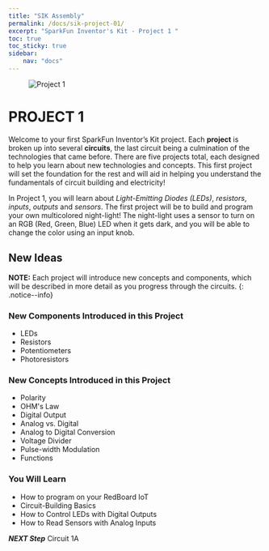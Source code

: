 ```yaml
---
title: "SIK Assembly"
permalink: /docs/sik-project-01/
excerpt: "SparkFun Inventor's Kit - Project 1 "
toc: true
toc_sticky: true
sidebar:
    nav: "docs"
---
```


<figure>
  <img src="{{ '/assets/images/sik-docs-prj-01.png' | relative_url }}" alt="Project 1">
</figure>

# PROJECT 1 

Welcome to your first SparkFun Inventor’s Kit project. Each **project** is broken up into several
**circuits**, the last circuit being a culmination of the technologies that came before. There are five
projects total, each designed to help you learn about new technologies and concepts. This first project
will set the foundation for the rest and will aid in helping you understand the fundamentals of circuit
building and electricity!

In Project 1, you will learn about *Light-Emitting Diodes (LEDs)*, *resistors*,
*inputs*, *outputs* and *sensors*. The first project will be to build and program your own multicolored night-light! The night-light uses a sensor to turn on an RGB (Red, Green, Blue) LED when it gets dark, and you will be able to change the
color using an input knob.


## New Ideas

**NOTE:** Each project will introduce new concepts and components, which will be described in more detail as you progress through the circuits.
{: .notice--info}

### New Components Introduced in this Project

- LEDs
- Resistors
- Potentiometers
- Photoresistors    

### New Concepts Introduced in this Project

- Polarity
- OHM's Law
- Digital Output
- Analog vs. Digital
- Analog to Digital Conversion
- Voltage Divider
- Pulse-width Modulation
- Functions

### You Will Learn

- How to program on your RedBoard IoT
- Circuit-Building Basics
- How to Control LEDs with Digital Outputs
- How to Read Sensors with Analog Inputs


***NEXT Step*** Circuit 1A